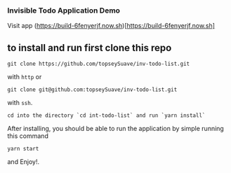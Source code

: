 ### Invisible Todo Application Demo

Visit app (https://build-6fenyerjf.now.sh)[https://build-6fenyerjf.now.sh]


## to install and run first clone this repo

```
git clone https://github.com/topseySuave/inv-todo-list.git
```
with `http` or 

```
git clone git@github.com:topseySuave/inv-todo-list.git
```
with `ssh`.

```
cd into the directory `cd int-todo-list` and run `yarn install`
```

After installing, you should be able to run the application by simple running this command
```
yarn start
```

and Enjoy!.
